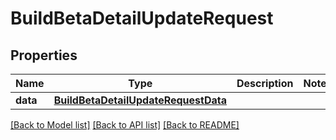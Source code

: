 # BuildBetaDetailUpdateRequest

## Properties
Name | Type | Description | Notes
------------ | ------------- | ------------- | -------------
**data** | [**BuildBetaDetailUpdateRequestData**](BuildBetaDetailUpdateRequestData.md) |  | 

[[Back to Model list]](../README.md#documentation-for-models) [[Back to API list]](../README.md#documentation-for-api-endpoints) [[Back to README]](../README.md)


